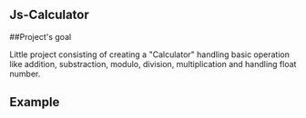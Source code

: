 ## Js-Calculator

##Project's goal

Little project consisting of creating a "Calculator" handling basic operation like addition, substraction, modulo, division, multiplication and handling float number.

## Example

